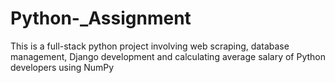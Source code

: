 # Python-_Assignment
This is a full-stack python project involving web scraping, database management, Django development and calculating average salary of Python developers using NumPy
